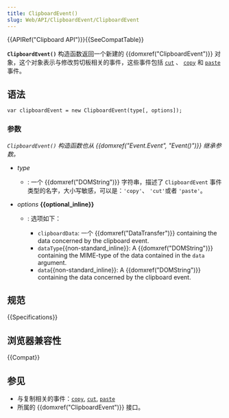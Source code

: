 ```yaml
---
title: ClipboardEvent()
slug: Web/API/ClipboardEvent/ClipboardEvent
---
```


{{APIRef("Clipboard API")}}{{SeeCompatTable}}

**`ClipboardEvent()`** 构造函数返回一个新建的 {{domxref("ClipboardEvent")}} 对象，这个对象表示与修改剪切板相关的事件，这些事件包括 [`cut`](/zh-CN/docs/Web/API/Element/cut_event) 、 [`copy`](/zh-CN/docs/Web/API/Element/copy_event) 和 [`paste`](/zh-CN/docs/Web/API/Element/paste_event) 事件。

## 语法

```
var clipboardEvent = new ClipboardEvent(type[, options]);
```

### 参数

_`ClipboardEvent()` 构造函数也从_ _{{domxref("Event.Event", "Event()")}}_ _继承参数。_

- _type_
  - : 一个 {{domxref("DOMString")}} 字符串，描述了 `ClipboardEvent` 事件类型的名字，大小写敏感，可以是：`'copy'`、 `'cut'`或者 `'paste'`。
- _options_ **{{optional_inline}}**

  - : 选项如下：

    - `clipboardData`: 一个 {{domxref("DataTransfer")}} containing the data concerned by the clipboard event.
    - `dataType`{{non-standard_inline}}: A {{domxref("DOMString")}} containing the MIME-type of the data contained in the `data` argument.
    - `data`{{non-standard_inline}}: A {{domxref("DOMString")}} containing the data concerned by the clipboard event.

## 规范

{{Specifications}}

## 浏览器兼容性

{{Compat}}

## 参见

- 与复制相关的事件：[`copy`](/zh-CN/docs/Web/API/Element/copy_event), [`cut`](/zh-CN/docs/Web/API/Element/cut_event), [`paste`](/zh-CN/docs/Web/API/Element/paste_event)
- 所属的 {{domxref("ClipboardEvent")}} 接口。
